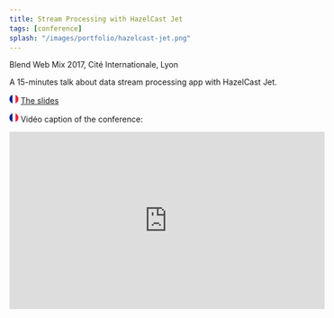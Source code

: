 ```yaml
---
title: Stream Processing with HazelCast Jet
tags: [conference]
splash: "/images/portfolio/hazelcast-jet.png"
---
```


Blend Web Mix 2017, Cité Internationale, Lyon

A 15-minutes talk about data stream processing app with HazelCast Jet.

![French flag](/images/fr-16.png) <i class="fab fa-github"></i> [The slides](http://leneurone.github.io/hz-jet/#1)

![French flag](/images/fr-16.png) Vidéo caption of the conference:
<iframe width="560" height="315" src="https://www.youtube.com/embed/MU2P6qpITM4" frameborder="0" allow="accelerometer; autoplay; encrypted-media; gyroscope; picture-in-picture" allowfullscreen></iframe>